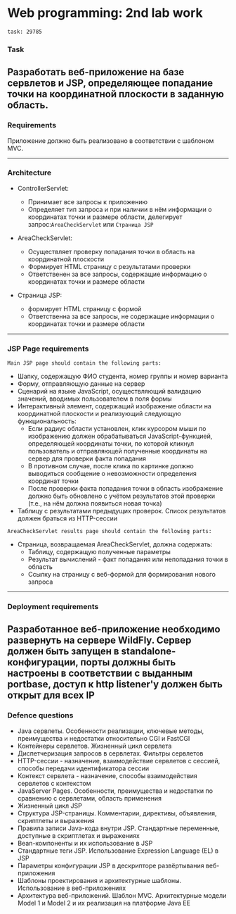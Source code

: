 # Web programming: 2nd lab work
```task: 29785```

### Task
Разработать веб-приложение на базе сервлетов и JSP, определяющее попадание точки на координатной 
плоскости в заданную область.
--------------------------------------------------------------------------------------------------

### Requirements
Приложение должно быть реализовано в соответствии с шаблоном MVC.

--------------------------------------------------------------------------------------------------

### Architecture
- ControllerServlet:
  - Принимает все запросы к приложению
  - Определяет тип запроса и при наличии в нём информации о координатах точки и размере области, делегирует запрос:```AreaCheckServlet``` или ```Страница JSP```

- AreaCheckServlet:
  - Осуществляет проверку попадания точки в область на координатной плоскости
  - Формирует HTML страницу с результатами проверки
  - Ответственен за все запросы, содержащие информацию о координатах точки и размере области

- Страница JSP:
  - формирует HTML страницу с формой
  - Ответственна за все запросы, не содержащие информации о координатах точки и размере области
--------------------------------------------------------------------------------------------------

### JSP Page requirements
```Main JSP page should contain the following parts:```
- Шапку, содержащую ФИО студента, номер группы и номер варианта
- Форму, отправляющую данные на сервер
- Сценарий на языке JavaScript, осуществляющий валидацию значений, вводимых пользователем в поля формы
- Интерактивный элемент, содержащий изображение области на координатной плоскости и реализующий следующую функциональность:
  - Если радиус области установлен, клик курсором мыши по изображению должен обрабатываться JavaScript-функцией, определяющей координаты точки, по которой кликнул пользователь и отправляющей полученные координаты на сервер для проверки факта попадания
  - В противном случае, после клика по картинке должно выводиться сообщение о невозможности определения координат точки
  - После проверки факта попадания точки в область изображение должно быть обновлено с учётом результатов этой проверки (т.е., на нём должна появиться новая точка)
- Таблицу с результатами предыдущих проверок. Список результатов должен браться из HTTP-сессии

```AreaCheckServlet results page should contain the following parts:```
- Страница, возвращаемая AreaCheckServlet, должна содержать:
  - Таблицу, содержащую полученные параметры
  - Результат вычислений - факт попадания или непопадания точки в область
  - Ссылку на страницу с веб-формой для формирования нового запроса
--------------------------------------------------------------------------------------------------

### Deployment requirements
Разработанное веб-приложение необходимо развернуть на сервере WildFly. Сервер должен быть запущен в standalone-конфигурации, 
порты должны быть настроены в соответствии с выданным portbase, доступ к http listener'у должен быть открыт для всех IP
--------------------------------------------------------------------------------------------------

### Defence questions
- Java сервлеты. Особенности реализации, ключевые методы, преимущества и недостатки относительно CGI и FastCGI
- Контейнеры сервлетов. Жизненный цикл сервлета
- Диспетчеризация запросов в сервлетах. Фильтры сервлетов
- HTTP-сессии - назначение, взаимодействие сервлетов с сессией, способы передачи идентификатора сессии
- Контекст сервлета - назначение, способы взаимодействия сервлетов с контекстом
- JavaServer Pages. Особенности, преимущества и недостатки по сравнению с сервлетами, область применения
- Жизненный цикл JSP
- Структура JSP-страницы. Комментарии, директивы, объявления, скриптлеты и выражения
- Правила записи Java-кода внутри JSP. Стандартные переменные, доступные в скриптлетах и выражениях
- Bean-компоненты и их использование в JSP
- Стандартные теги JSP. Использование Expression Language (EL) в JSP
- Параметры конфигурации JSP в дескрипторе развёртывания веб-приложения
- Шаблоны проектирования и архитектурные шаблоны. Использование в веб-приложениях
- Архитектура веб-приложений. Шаблон MVC. Архитектурные модели Model 1 и Model 2 и их реализация на платформе Java EE
